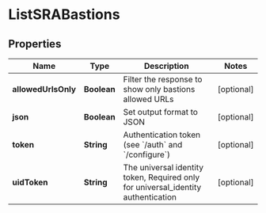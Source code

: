

# ListSRABastions


## Properties

| Name | Type | Description | Notes |
|------------ | ------------- | ------------- | -------------|
|**allowedUrlsOnly** | **Boolean** | Filter the response to show only bastions allowed URLs |  [optional] |
|**json** | **Boolean** | Set output format to JSON |  [optional] |
|**token** | **String** | Authentication token (see &#x60;/auth&#x60; and &#x60;/configure&#x60;) |  [optional] |
|**uidToken** | **String** | The universal identity token, Required only for universal_identity authentication |  [optional] |



